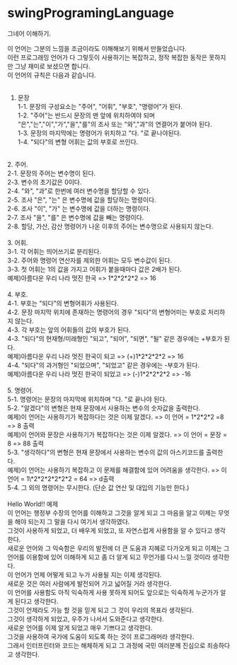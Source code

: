 # swingProgramingLanguage
그네어 이해하기.

이 언어는 그분의 느낌을 조금이라도 이해해보기 위해서 만들었습니다.</br>
이런 프로그래밍 언어가 다 그렇듯이 사용하기는 복잡하고, 정작 복잡한 동작은 못하지만 그냥 재미로 보셨으면 합니다.</br>
이 언어의 규칙은 다음과 같습니다.</br>
</br>
1. 문장</br>
1-1. 문장의 구성요소는 "주어", "어휘", "부호", "명령어"가 된다.</br>
1-2. "주어"는 반드시 문장의 맨 앞에 위치하여야 되며 "은","는","이","가","을","를"의 조사 또는 "와","과"의 연결어가 붙어야 된다.</br>
1-3. 문장의 마지막에는 명령어가 위치하고 "다. "로 끝나야된다.</br>
1-4. "되다"의 변형 어휘는 값의 부호로 쓰인다.</br>
</br>
2. 주어.</br>
2-1. 문장의 주어는 변수명이 된다.</br>
2-3. 변수의 초기값은 0이다.</br>
2-4. "와", "과"로 한번에 여러 변수명을 할당할 수 있다.</br>
2-5. 조사 "은", "는" 은 변수명에 값을 할당하는 명령이다.</br>
2-6. 조사 "이", "가" 는 변수명에 값을 더하는 명령이다.</br>
2-7. 조사 "을", "를" 은 변수명에 값을 빼는 명령이다.</br>
2-8. 할당, 가산, 감산 명령어가 나온 이후의 주어는 변수명으로 사용되지 않는다.</br>
</br>
3. 어휘.</br>
3-1. 각 어휘는 띄어쓰기로 분리된다.</br>
3-2. 주어와 명령어 연산자를 제외한 어휘는 모두 변수값이 된다.</br>
3-3. 첫 어휘는 1의 값을 가지고 어휘가 붙을때마다 값은 2배가 된다.</br>
예제)아름다운 우리 나라 멋진 한국 => 1*2*2*2*2 => 16</br>
</br>
4. 부호.</br>
4-1. 부호는 "되다"의 변형어휘가 사용된다.</br>
4-2. 문장 마지막 위치에 존재하는 명령어의 경우 "되다"의 변형어미는 부호로 처리하지 않는다.</br>
4-3. 각 부호는 앞의 어휘들의 값의 부호가 된다.</br>
4-3. "되다"의 현재형/미래형인 "되고", "되어", "되면", "될" 같은 경우에는 +부호가 된다.</br>
예제)아름다운 우리 나라 멋진 한국이 되고 => (+)1*2*2*2*2 => 16</br>
4-4. "되다"의 과거형인 "되었으며", "되었고" 같은 경우에는 -부호가 된다.</br>
예제)아름다운 우리 나라 멋진 한국이 되었고 => (-)1*2*2*2*2 => -16</br>
</br>
5. 명령어.</br>
5-1. 명령어는 문장의 마지막에 위치하며 "다. "로 끝나야 된다.</br>
5-2. "알겠다"의 변형은 현재 문장에서 사용하는 변수의 숫자값을 출력한다.</br>
예제)이 언어는 사용하기가 복잡하다는 것은 이제 알겠다. => 이 언어 = 1*2*2*2 =8 => 8 출력</br>
예제)이 언어와 문장은 사용하기가 복잡하다는 것은 이제 알겠다. => 이 언어 = 문장 = 8 => 88 출력</br>
5-3. "생각하다"의 변형은 현재 문장에서 사용하는 변수의 값의 아스키코드를 출력한다.</br>
예제)이 언어는 사용하기 복잡하고 이 문제를 해결함에 있어 어려움을 생각한다. => 이 언어 = 1\*2*2*2*2*2*2 = 64 => d출력</br>
5-4. 그 외의 명령어는 무시한다. (단순 값 연산 및 대입의 기능만 한다.)</br>
</br>
Hello World!! 예제</br>
이 언어는 행정부 수장의 언어를 이해하고 그것을 알게 되고 그 마음을 알고 이제는 무엇을 해야 되는지 그 말을 다시 여기서 생각하였다. </br>
그것이 사용하게 되었고, 더 배우게 되었고, 또 자연스럽게 사용함을 알 수 있다고 생각한다. </br>
새로운 언어와 그 익숙함은 우리의 발전에 더 큰 도움과 지혜로 다가오게 되고 이제는 그 언어를 이용함에 있어 이해하게 되고 좀 더 알게 되고 무언가를 다시 느낄 것이라 생각한다. </br>
이 언어가 언제 어떻게 되고 누가 사용될 지는 이제 생각된다. </br>
새로운 것은 여러 사람에게 발전되어 가고 넓어질 거라 생각한다. </br>
이 언어를 사용함도 아직 익숙하게 사용 못하게 되어도 앞으로는 익숙하게 누군가가 알게 된다고 생각한다. </br>
그것이 언제라도 가능 할 것을 믿게 되고 그 것이 우리의 목표라 생각된다. </br>
그것이 생각하게 되었고, 우주가 나서서 도와준다고 생각한다. </br>
새로운 언어를 이제 알게 되었고 매우 기쁘다고 생각한다. </br>
그것을 사용하여 국가에 도움이 되도록 하는 것이 프로그래머라 생각한다. </br>
그래서 인터프린터와 코드는 해체하게 되고 그 과정에 국민 여러분께 진심으로 죄송하다고 생각한다. </br>
